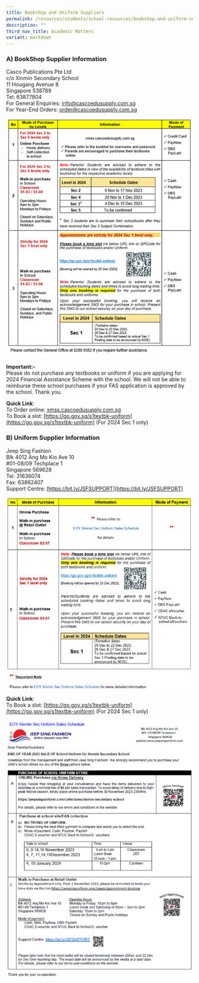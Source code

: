 ```yaml
---
title: Bookshop and Uniform Suppliers
permalink: /resources/students/school-resources/bookshop-and-uniform-suppliers/
description: ""
third_nav_title: Academic Matters
variant: markdown
---
```

### A) BookShop Supplier Information  

Casco Publications Pte Ltd<br>
c/o Xinmin Secondary School<br>
11 Hougang Avenue 8<br>
Singapore 538789<br>
Tel: 63877804<br>
For General Enquiries: [info@cascoedusupply.com.sg](info@cascoedusupply.com.sg)<br>
For Year-End Orders: [order@cascoedusupply.com.sg](order@cascoedusupply.com.sg)

![](/images/Bookshop%20and%20Uniform%20Suppliers/books1.png)

**Important:-**<br>
Please do not purchase any textbooks or uniform if you are applying for 2024 Financial Assistance Scheme with the school. We will not be able to reimburse these school purchases if your FAS application is approved by the school. Thank you.


**Quick Link**:<br>
To Order online:	[xmss.cascoedusupply.com.sg](https://cascoedusupply.com.sg/?schoolid=114)<br>
To Book a slot:		[https://go.gov.sg/s1textbk-uniform](https://go.gov.sg/s1textbk-uniform) 	(For 2024 Sec 1 only)

### B)  Uniform Supplier Information

Jeep Sing Fashion<br>
Blk 4012 Ang Mo Kio Ave 10<br>
#01-08/09 Techplace 1<br>
Singapore 569628<br>
Tel: 31636074<br>
Fax: 63862407<br>
Support Centre:  [https://bit.ly/JSFSUPPORT](https://bit.ly/JSFSUPPORT) <br>

![](/images/Bookshop%20and%20Uniform%20Suppliers/books2.png)
**Quick Link**:<br>
To Book a slot:		[https://go.gov.sg/s1textbk-uniform](https://go.gov.sg/s1textbk-uniform)	(For 2024 Sec 1 only)

![](/images/Bookshop%20and%20Uniform%20Suppliers/books3.png)